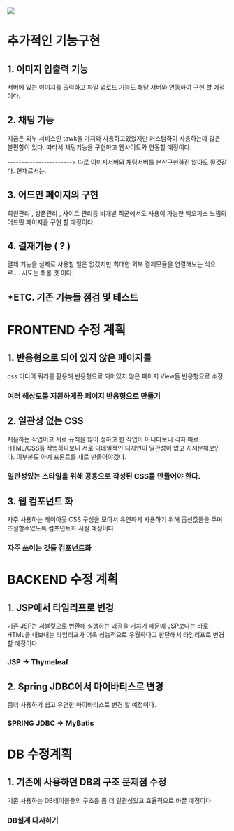 <img src="https://capsule-render.vercel.app/api?type=waving&color=auto&height=200&section=header&text=프로젝트&nbsp;수정계획&fontSize=90" />

# 추가적인 기능구현

## 1. 이미지 입출력 기능

서버에 있는 이미지를 출력하고 파일 업로드 기능도 해당 서버와 연동하여
구현 할 예정이다.


## 2. 채팅 기능

지금은 외부 서비스인  tawk을 가져와 사용하고있었지만
커스텀하여 사용하는데 많은 불편함이 있다.
따라서 채팅기능을 구현하고 웹사이트와 연동할 예정이다.

-----------------------> 따로 이미지서버와 채팅서버를 분산구현하진 않아도 될것같다. 현재로서는.

## 3. 어드민 페이지의 구현

회원관리 , 상품관리 , 사이트 관리등 
비개발 직군에서도 사용이 가능한 백오피스 느낌의 어드민 페이지를 구현 할 예정이다.


## 4. 결재기능 ( ? )

결제 기능을 실제로 사용할 일은 없겠지만
최대한 외부 결제모듈을 연결해보는 식으로.... 시도는 해볼 것 이다.


## *ETC. 기존 기능들 점검 및 테스트



# FRONTEND 수정 계획


## 1. 반응형으로 되어 있지 않은 페이지들

css 미디어 쿼리를 활용해 반응형으로 되어있지 않은 페이지 View들 반응형으로 수정

### 여러 해상도를 지원하게끔 페이지 반응형으로 만들기

## 2. 일관성 없는 CSS

처음하는 작업이고 서로 규칙을 많이 정하고 한 작업이 아니다보니 
각자 따로 HTML/CSS를 작업하다보니 서로 디테일적인 디자인이 일관성이 없고
지저분해보인다. 이부분도 아예 프론트를 새로 만들어야겠다.

### 일관성있는 스타일을 위해 공용으로 작성된 CSS를 만들어야 한다.

## 3. 웹 컴포넌트 화
자주 사용하는 레이아웃 CSS 구성을 모아서
유연하게 사용하기 위해 옵션값들을 주며 조절할수있도록 컴포넌트화 시킬 예정이다.

### 자주 쓰이는 것들 컴포넌트화



# BACKEND 수정 계획

## 1. JSP에서 타임리프로 변경

기존 JSP는 서블릿으로 변환해 실행하는 과정을 거치기 때문에
JSP보다는 바로 HTML을 내보내는 타임리프가 더욱 성능적으로 우월하다고 판단해서
타임리프로 변경할 예정이다.

### JSP -> Thymeleaf

## 2. Spring JDBC에서 마이바티스로 변경

좀더 사용하기 쉽고 유연한 마이바티스로 변경 할 예정이다.

### SPRING JDBC -> MyBatis

# DB 수정계획

## 1. 기존에 사용하던 DB의 구조 문제점 수정

기존 사용하는 DB테이블들의 구조를
좀 더 일관성있고 효율적으로 바꿀 예정이다.

### DB설계 다시하기
